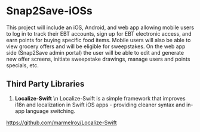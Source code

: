 # Snap2Save-iOSs
This project will include an iOS, Android, and web app allowing mobile users to log in to track their EBT accounts, sign up for EBT electronic access, and earn points for buying specific food items. Mobile users will also be able to view grocery offers and will be eligible for sweepstakes. On the web app side (Snap2Save admin portal) the user will be able to edit and generate new offer screens, initiate sweepstake drawings, manage users and points specials, etc. 

## Third Party Libraries

 1. <b>Localize-Swift</b>
\n Localize-Swift is a simple framework that improves i18n and localization in Swift iOS apps - providing cleaner syntax and in-app language switching.
 
  https://github.com/marmelroy/Localize-Swift
  
 
